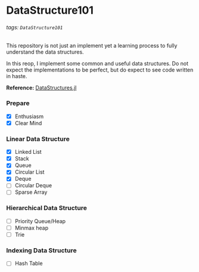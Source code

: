 # DataStructure101

###### tags: `DataStructure101`

This repository is not just an implement yet a learning process to fully understand the data structures.

In this reop, I implement some common and useful data structures. Do not expect the implementations to be perfect, but do expect to see code written in haste.

**Reference:** [DataStructures.jl](https://github.com/JuliaCollections/DataStructures.jl)

### Prepare
- [x] Enthusiasm
- [x] Clear Mind

### Linear Data Structure
- [x] Linked List
- [x] Stack
- [x] Queue
- [x] Circular List
- [x] Deque
- [ ] Circular Deque
- [ ] Sparse Array

### Hierarchical Data Structure
- [ ] Priority Queue/Heap
- [ ] Minmax heap
- [ ] Trie

### Indexing Data Structure
- [ ] Hash Table
